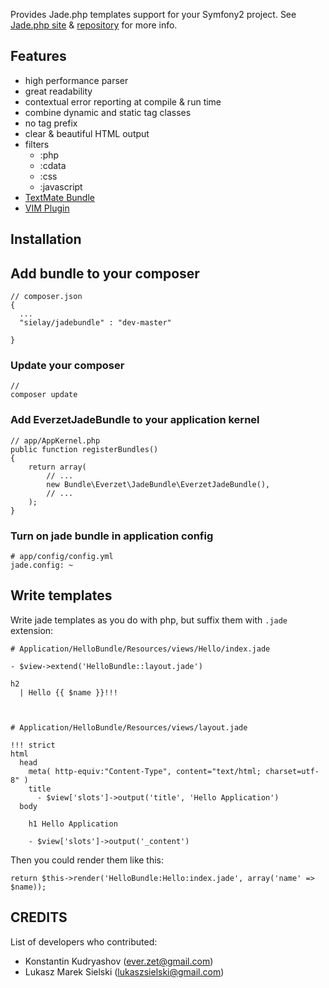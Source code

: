 Provides Jade.php templates support for your Symfony2 project.
See [Jade.php site](http://everzet.com/jade.php) & [repository](http://github.com/everzet/jade.php) for more info.

## Features

- high performance parser
- great readability
- contextual error reporting at compile &amp; run time
- combine dynamic and static tag classes
- no tag prefix
- clear & beautiful HTML output
- filters
  - :php
  - :cdata
  - :css
  - :javascript
- [TextMate Bundle](http://github.com/miksago/jade-tmbundle)
- [VIM Plugin](http://github.com/vim-scripts/jade.vim.git)

## Installation

## Add bundle to your composer

    // composer.json
    {
      ...
      "sielay/jadebundle" : "dev-master"
      
    }
    
### Update your composer

    //
    composer update

### Add EverzetJadeBundle to your application kernel

    // app/AppKernel.php
    public function registerBundles()
    {
        return array(
            // ...
            new Bundle\Everzet\JadeBundle\EverzetJadeBundle(),
            // ...
        );
    }

### Turn on jade bundle in application config

    # app/config/config.yml
    jade.config: ~

## Write templates

Write jade templates as you do with php, but suffix them with `.jade` extension:

    # Application/HelloBundle/Resources/views/Hello/index.jade
    
    - $view->extend('HelloBundle::layout.jade')

    h2
      | Hello {{ $name }}!!!



    # Application/HelloBundle/Resources/views/layout.jade
    
    !!! strict
    html
      head
        meta( http-equiv:"Content-Type", content="text/html; charset=utf-8" )
        title
          - $view['slots']->output('title', 'Hello Application')
      body
    
        h1 Hello Application

        - $view['slots']->output('_content')

Then you could render them like this:

    return $this->render('HelloBundle:Hello:index.jade', array('name' => $name));

## CREDITS

List of developers who contributed:

- Konstantin Kudryashov (ever.zet@gmail.com)
- Lukasz Marek Sielski (lukaszsielski@gmail.com)

